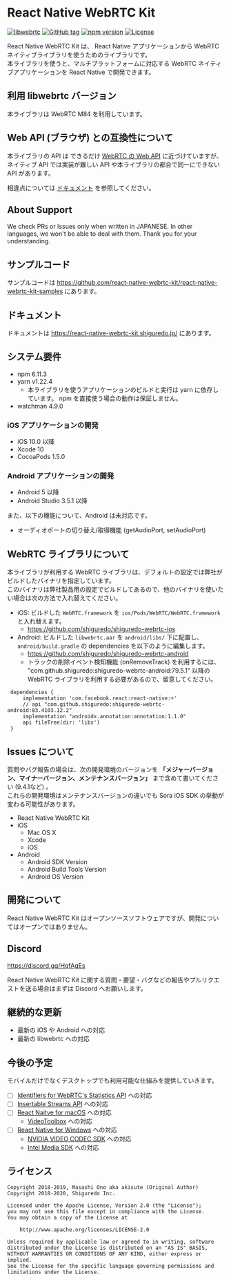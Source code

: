 # React Native WebRTC Kit

[![libwebrtc](https://img.shields.io/badge/libwebrtc-m84.4147.11-blue.svg)](https://chromium.googlesource.com/external/webrtc/+/branch-heads/4147)
[![GitHub tag](https://img.shields.io/github/tag/react-native-webrtc-kit/react-native-webrtc-kit.svg)](https://github.com/react-native-webrtc-kit/react-native-webrtc-kit)
[![npm version](https://badge.fury.io/js/react-native-webrtc-kit.svg)](https://badge.fury.io/js/react-native-webrtc-kit)
[![License](https://img.shields.io/badge/License-Apache%202.0-blue.svg)](https://opensource.org/licenses/Apache-2.0)

React Native WebRTC Kit は、 React Native アプリケーションから WebRTC ネイティブライブラリを使うためのライブラリです。  
本ライブラリを使うと、マルチプラットフォームに対応する WebRTC ネイティブアプリケーションを React Native で開発できます。  

## 利用 libwebrtc バージョン

本ライブラリは WebRTC M84 を利用しています。

## Web API (ブラウザ) との互換性について

本ライブラリの API は できるだけ [WebRTC の Web API](https://developer.mozilla.org/ja/docs/Web/API/WebRTC_API) に近づけていますが、
ネイティブ API では実装が難しい API や本ライブラリの都合で同一にできない API があります。

相違点については [ドキュメント](https://react-native-webrtc-kit.shiguredo.jp/apidiff.html) を参照してください。

## About Support

We check PRs or Issues only when written in JAPANESE.
In other languages, we won't be able to deal with them. Thank you for your understanding.

## サンプルコード

サンプルコードは https://github.com/react-native-webrtc-kit/react-native-webrtc-kit-samples にあります。

## ドキュメント

ドキュメントは https://react-native-webrtc-kit.shiguredo.jp/ にあります。

## システム要件

- npm 6.11.3
- yarn v1.22.4
    - 本ライブラリを使うアプリケーションのビルドと実行は yarn に依存しています。 npm を直接使う場合の動作は保証しません。
- watchman 4.9.0

### iOS アプリケーションの開発

- iOS 10.0 以降
- Xcode 10
- CocoaPods 1.5.0

### Android アプリケーションの開発

- Android 5 以降
- Android Studio 3.5.1 以降

また、以下の機能について、Android は未対応です。

- オーディオポートの切り替え/取得機能 (getAudioPort, setAudioPort)

## WebRTC ライブラリについて

本ライブラリが利用する WebRTC ライブラリは、デフォルトの設定では弊社がビルドしたバイナリを指定しています。  
このバイナリは弊社製品用の設定でビルドしてあるので、他のバイナリを使いたい場合は次の方法で入れ替えてください。

- iOS: ビルドした `WebRTC.framework` を `ios/Pods/WebRTC/WebRTC.framework` と入れ替えます。
    - https://github.com/shiguredo/shiguredo-webrtc-ios
- Android: ビルドした `libwebrtc.aar` を `android/libs/` 下に配置し、`android/build.gradle` の dependencies を以下のように編集します。
    - https://github.com/shiguredo/shiguredo-webrtc-android
    - トラックの削除イベント検知機能 (onRemoveTrack) を利用するには、 "com.github.shiguredo:shiguredo-webrtc-android:79.5.1" 以降の WebRTC ライブラリを利用する必要があるので、留意してください。

```
 dependencies {
     implementation 'com.facebook.react:react-native:+'
     // api "com.github.shiguredo:shiguredo-webrtc-android:83.4103.12.2"
     implementation "androidx.annotation:annotation:1.1.0"
     api fileTree(dir: 'libs')
 }
```

## Issues について

質問やバグ報告の場合は、次の開発環境のバージョンを **「メジャーバージョン、マイナーバージョン、メンテナンスバージョン」** まで含めて書いてください (9.4.1など) 。  
これらの開発環境はメンテナンスバージョンの違いでも Sora iOS SDK の挙動が変わる可能性があります。

- React Native WebRTC Kit
- iOS
    - Mac OS X
    - Xcode
    - iOS
- Android
    - Android SDK Version
    - Android Build Tools Version
    - Android OS Version
    
## 開発について

React Native WebRTC Kit はオープンソースソフトウェアですが、開発についてはオープンではありません。  

## Discord

https://discord.gg/HqfAgEs

React Native WebRTC Kit に関する質問・要望・バグなどの報告やプルリクエストを送る場合はまずは Discord へお願いします。

## 継続的な更新

- 最新の iOS や Android への対応
- 最新の libwebrtc への対応

## 今後の予定

モバイルだけでなくデスクトップでも利用可能な仕組みを提供していきます。

- [ ] [Identifiers for WebRTC's Statistics API](https://www.w3.org/TR/webrtc-stats/) への対応
- [ ] [Insertable Streams API](https://www.chromestatus.com/feature/6321945865879552) への対応
- [ ] [React Naitve for macOS](https://github.com/microsoft/react-native-macos) への対応
    - [VideoToolbox](https://developer.apple.com/documentation/videotoolbox) への対応
- [ ] [React Native for Windows](https://github.com/microsoft/react-native-windows) への対応
    - [NVIDIA VIDEO CODEC SDK](https://developer.nvidia.com/nvidia-video-codec-sdk) への対応
    - [Intel Media SDK](https://github.com/Intel-Media-SDK/MediaSDK) への対応

## ライセンス

```
Copyright 2018-2019, Masashi Ono aka akisute (Original Author)
Copyright 2018-2020, Shiguredo Inc.

Licensed under the Apache License, Version 2.0 (the "License");
you may not use this file except in compliance with the License.
You may obtain a copy of the License at

    http://www.apache.org/licenses/LICENSE-2.0

Unless required by applicable law or agreed to in writing, software
distributed under the License is distributed on an "AS IS" BASIS,
WITHOUT WARRANTIES OR CONDITIONS OF ANY KIND, either express or implied.
See the License for the specific language governing permissions and
limitations under the License.
```
